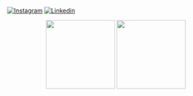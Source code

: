 
[![Instagram](https://img.shields.io/badge/Instagram-E4405F?style=for-the-badge&logo=instagram&logoColor=white)](https://www.instagram.com/nadressalves/)
[![Linkedin](https://img.shields.io/badge/LinkedIn-0077B5?style=for-the-badge&logo=linkedin&logoColor=white)](https://www.linkedin.com/in/andressa-alves-3284a6189/)

<div align="center">
  <img height="160em" src="https://github-readme-stats.vercel.app/api?username=nadressa&show_icons=true&theme=dark&include_all_commits=true&count_private=true"/>
  <img height="160em" src="https://github-readme-stats.vercel.app/api/top-langs/?username=nadressa&layout=compact&langs_count=7&theme=dark"/>
</div>


<div style="display: inline-block";><br/>

</div>


